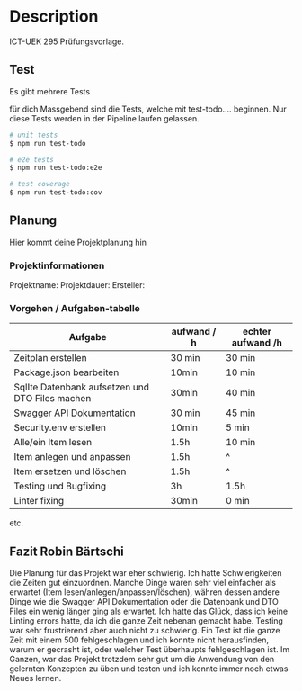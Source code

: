 # Description

ICT-UEK 295 Prüfungsvorlage.

## Test

Es gibt mehrere Tests

für dich Massgebend sind die Tests, welche mit test-todo.... beginnen. Nur diese Tests werden in der Pipeline laufen gelassen.

```bash
# unit tests
$ npm run test-todo

# e2e tests
$ npm run test-todo:e2e

# test coverage
$ npm run test-todo:cov
```

## Planung

Hier kommt deine Projektplanung hin

### Projektinformationen
Projektname: 
Projektdauer: 
Ersteller: 

### Vorgehen / Aufgaben-tabelle

| Aufgabe                                         | aufwand / h | echter aufwand /h |
|-------------------------------------------------|-------------|-------------------|
| Zeitplan erstellen                              | 30 min      | 30 min            |
| Package.json bearbeiten                         | 10min       | 10 min            |
| SqlIte Datenbank aufsetzen und DTO Files machen | 30min       | 40 min            |
| Swagger API Dokumentation                       | 30 min      | 45 min            |
| Security.env erstellen                          | 10min       | 5 min             |
| Alle/ein Item lesen                             | 1.5h        | 10 min            |
| Item anlegen und anpassen                       | 1.5h        | ^                 |
| Item ersetzen und löschen                       | 1.5h        | ^                 |
| Testing und Bugfixing                           | 3h          | 1.5h              |  
| Linter fixing                                   | 30min       | 0 min             |

etc.

## Fazit Robin Bärtschi
Die Planung für das Projekt war eher schwierig. Ich hatte Schwierigkeiten die Zeiten gut einzuordnen.
Manche Dinge waren sehr viel einfacher als erwartet (Item lesen/anlegen/anpassen/löschen),
währen dessen andere Dinge wie die Swagger API Dokumentation oder die Datenbank und DTO Files ein wenig länger
ging als erwartet. Ich hatte das Glück, dass ich keine Linting errors hatte, da ich die ganze Zeit nebenan
gemacht habe. Testing war sehr frustrierend aber auch nicht zu schwierig. Ein Test ist die
ganze Zeit mit einem 500 fehlgeschlagen und ich konnte nicht herausfinden, warum er gecrasht ist,
oder welcher Test überhaupts fehlgeschlagen ist. Im Ganzen, war das Projekt trotzdem
sehr gut um die Anwendung von den gelernten Konzepten zu üben und testen und ich konnte immer
noch etwas Neues lernen.
